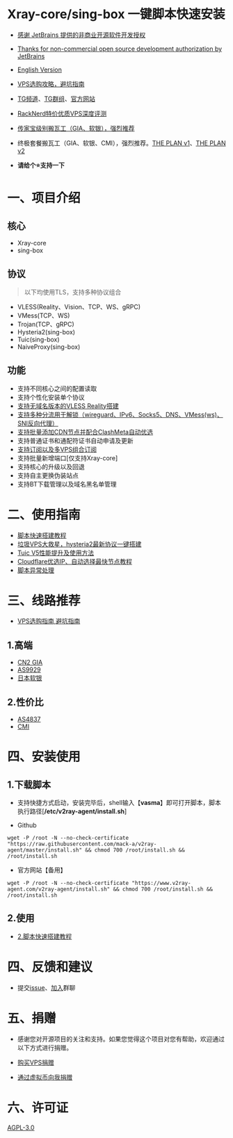 # Xray-core/sing-box 一键脚本快速安装

- [感谢 JetBrains 提供的非商业开源软件开发授权](https://www.jetbrains.com/?from=v2ray-agent)
- [Thanks for non-commercial open source development authorization by JetBrains](https://www.jetbrains.com/?from=v2ray-agent)

- [English Version](https://github.com/mack-a/v2ray-agent/blob/master/documents/en/README_EN.md)
- [VPS选购攻略，避坑指南](https://www.v2ray-agent.com/archives/1679975663984)
- [TG频道](https://t.me/v2rayAgentChannel)、[TG群组](https://t.me/technologyshare)、[官方网站](https://www.v2ray-agent.com/)
- [RackNerd特价优质VPS深度评测](https://www.v2ray-agent.com/archives/1688973668640)
- [传家宝级别搬瓦工（GIA、软银），强烈推荐](https://bandwagonhost.com/aff.php?aff=64917&pid=94)
- 终极套餐搬瓦工（GIA、软银、CMI），强烈推荐。[THE PLAN v1](https://bandwagonhost.com/aff.php?aff=64917&pid=144)、[THE PLAN v2](https://bandwagonhost.com/aff.php?aff=64917&pid=131)

- **请给个⭐支持一下**

# 一、项目介绍

## 核心

- Xray-core
- sing-box

## 协议

> 以下均使用TLS，支持多种协议组合

- VLESS(Reality、Vision、TCP、WS、gRPC)
- VMess(TCP、WS)
- Trojan(TCP、gRPC)
- Hysteria2(sing-box)
- Tuic(sing-box)
- NaiveProxy(sing-box)

## 功能

- 支持不同核心之间的配置读取
- 支持个性化安装单个协议
- [支持无域名版本的VLESS Reality搭建](https://www.v2ray-agent.com/archives/1680104902581)
- [支持多种分流用于解锁（wireguard、IPv6、Socks5、DNS、VMess(ws)、SNI反向代理）](https://www.v2ray-agent.com/archives/ba-he-yi-jiao-ben-yu-ming-fen-liu-jiao-cheng)
- [支持批量添加CDN节点并配合ClashMeta自动优选](https://www.v2ray-agent.com/archives/1684858575649)
- 支持普通证书和通配符证书自动申请及更新
- [支持订阅以及多VPS组合订阅](https://www.v2ray-agent.com/archives/1681804748677)
- 支持批量新增端口[仅支持Xray-core]
- 支持核心的升级以及回退
- 支持自主更换伪装站点
- 支持BT下载管理以及域名黑名单管理

# 二、使用指南

- [脚本快速搭建教程](https://www.v2ray-agent.com/archives/1682491479771)
- [垃圾VPS大救星，hysteria2最新协议一键搭建](https://www.v2ray-agent.com/archives/1697162969693)
- [Tuic V5性能提升及使用方法](https://www.v2ray-agent.com/archives/1687167522196)
- [Cloudflare优选IP、自动选择最快节点教程](https://www.v2ray-agent.com/archives/1684858575649)
- [脚本异常处理](https://www.v2ray-agent.com/archives/1684115970026)

# 三、线路推荐

- [VPS选购指南,避坑指南](https://www.v2ray-agent.com/archives/1679975663984)

## 1.高端

- [CN2 GIA](https://www.v2ray-agent.com/tags/cn2-gia)
- [AS9929](https://www.v2ray-agent.com/tags/as9929)
- [日本软银](https://www.v2ray-agent.com/tags/ruan-yin)

## 2.性价比

- [AS4837](https://www.v2ray-agent.com/tags/as4837)
- [CMI](https://www.v2ray-agent.com/tags/cmi)

# 四、安装使用

## 1.下载脚本

- 支持快捷方式启动，安装完毕后，shell输入【**vasma**】即可打开脚本，脚本执行路径[**/etc/v2ray-agent/install.sh**]

- Github

```
wget -P /root -N --no-check-certificate "https://raw.githubusercontent.com/mack-a/v2ray-agent/master/install.sh" && chmod 700 /root/install.sh && /root/install.sh
```

- 官方网站【备用】

```
wget -P /root -N --no-check-certificate "https://www.v2ray-agent.com/v2ray-agent/install.sh" && chmod 700 /root/install.sh && /root/install.sh
```

## 2.使用

- [2.脚本快速搭建教程](https://www.v2ray-agent.com/archives/1682491479771)

# 四、反馈和建议

- 提交[issue](https://github.com/mack-a/v2ray-agent/issues)、[加入](https://t.me/technologyshare)群聊

# 五、捐赠

- 感谢您对开源项目的关注和支持。如果您觉得这个项目对您有帮助，欢迎通过以下方式进行捐赠。

- [购买VPS捐赠](https://www.v2ray-agent.com/categories/vps)

- [通过虚拟币向我捐赠](https://www.v2ray-agent.com/1679123834836)

# 六、许可证

[AGPL-3.0](https://github.com/mack-a/v2ray-agent/blob/master/LICENSE)
